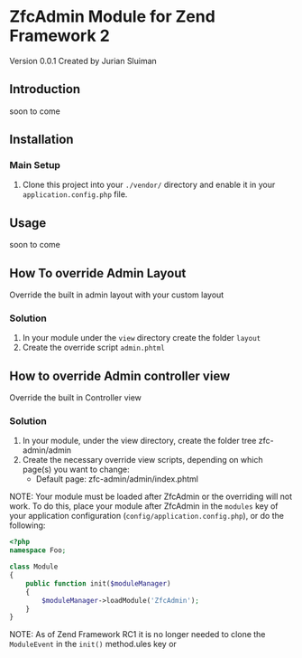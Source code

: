 # ZfcAdmin Module for Zend Framework 2

Version 0.0.1 Created by Jurian Sluiman

## Introduction

soon to come

## Installation

### Main Setup

1. Clone this project into your `./vendor/` directory and enable it in your
   `application.config.php` file.

## Usage
soon to come

## How To override Admin Layout

Override the built in admin layout with your custom layout

### Solution

1. In your module under the `view` directory create the folder `layout`
2. Create the override script `admin.phtml`

## How to override Admin controller view

Override the built in Controller view

### Solution

1. In your module, under the view directory, create the folder tree zfc-admin/admin
2. Create the necessary override view scripts, depending on which page(s) you want to change:
    * Default page: zfc-admin/admin/index.phtml


NOTE: Your module must be loaded after ZfcAdmin or the overriding will not work.  To do this, place your module after ZfcAdmin in the `modules` key of your application configuration (`config/application.config.php`), or do the following:

```php
<?php
namespace Foo;

class Module
{
    public function init($moduleManager)
    {
        $moduleManager->loadModule('ZfcAdmin');
    }
}
```

NOTE: As of Zend Framework RC1 it is no longer needed to clone the `ModuleEvent` in the `init()` method.ules key or 